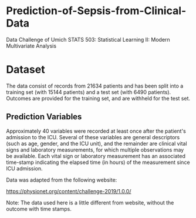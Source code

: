 # Prediction-of-Sepsis-from-Clinical-Data
Data Challenge of Umich STATS 503: Statistical Learning II: Modern Multivariate Analysis

# Dataset

The data consist of records from 21634 patients and has been split into a training set (with 15144 patients) and a test set (with 6490 patients).  Outcomes are provided for the training set, and are withheld for the test set.

## Prediction Variables

Approximately 40 variables were recorded at least once after the patient's admission to the ICU.  Several of these variables are general descriptors (such as age, gender, and the ICU unit), and the remainder are clinical vital signs and laboratory measurements, for which multiple observations may be available.  Each vital sign or laboratory measurement has an associated time-stamp indicating the elapsed time (in hours) of the measurement since ICU admission. 

Data was adapted from the following website:

https://physionet.org/content/challenge-2019/1.0.0/

Note: The data used here is a little different from website, without the outcome with time stamps.

